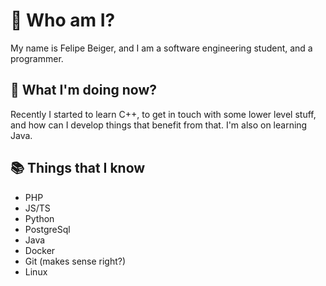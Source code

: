 # 👋 Who am I?
My name is Felipe Beiger, and I am a software engineering student, and a programmer. 

## 🔎 What I'm doing now?
Recently I started to learn C++, to get in touch with some lower level stuff, and how can I develop things that benefit from that. I'm also on learning Java.

## 📚 Things that I know

 - PHP
 - JS/TS
 - Python
 - PostgreSql
 - Java
 - Docker
 - Git (makes sense right?)
 - Linux
